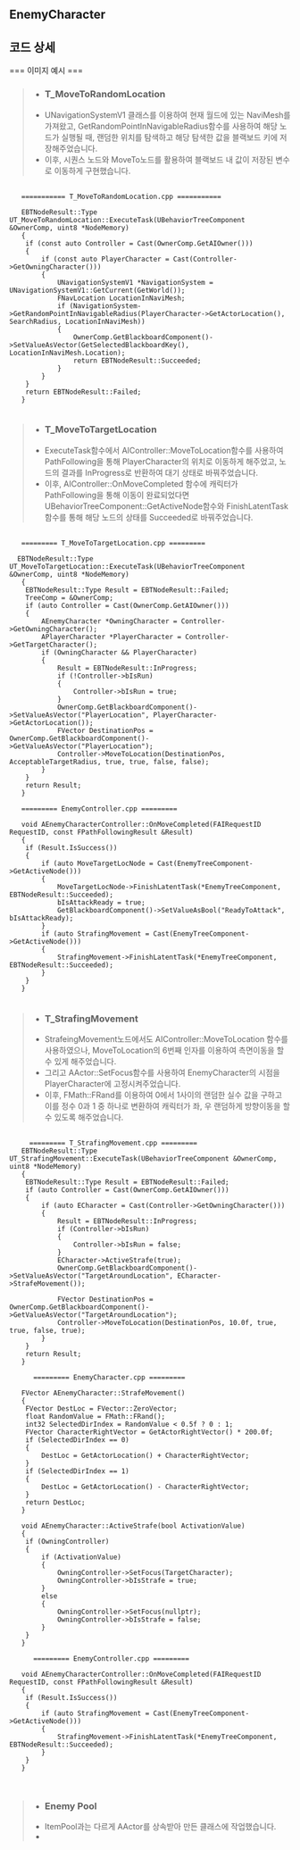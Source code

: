 EnemyCharacter
-

코드 상세
-
 === 이미지 예시 ===


> - ### T_MoveToRandomLocation ###
> - UNavigationSystemV1 클래스를 이용하여 현재 월드에 있는 NaviMesh를 가져왔고, GetRandomPointInNavigableRadius함수를 사용하여 해당 노드가 실행될 때, 랜덤한 위치를 탐색하고 해당 탐색한 값을 블랙보드 키에 저장해주었습니다.
> - 이후, 시퀀스 노드와 MoveTo노드를 활용하여 블랙보드 내 값이 저장된 변수로 이동하게 구현했습니다.
<pre>
  <code>
   =========== T_MoveToRandomLocation.cpp ===========
    
   EBTNodeResult::Type UT_MoveToRandomLocation::ExecuteTask(UBehaviorTreeComponent &OwnerComp, uint8 *NodeMemory)
   {
   	if (const auto Controller = Cast<AEnemyCharacterController>(OwnerComp.GetAIOwner()))
   	{
   		if (const auto PlayerCharacter = Cast<AEnemyCharacter>(Controller->GetOwningCharacter()))
   		{
   			UNavigationSystemV1 *NavigationSystem = UNavigationSystemV1::GetCurrent(GetWorld());
   			FNavLocation LocationInNaviMesh;
   			if (NavigationSystem->GetRandomPointInNavigableRadius(PlayerCharacter->GetActorLocation(), SearchRadius, LocationInNaviMesh))
   			{
   				OwnerComp.GetBlackboardComponent()->SetValueAsVector(GetSelectedBlackboardKey(), LocationInNaviMesh.Location);
   				return EBTNodeResult::Succeeded;
   			}
   		}
   	}
   	return EBTNodeResult::Failed;
   }
  </code>
</pre>

> - ### T_MoveToTargetLocation ###
> - ExecuteTask함수에서 AIController::MoveToLocation함수를 사용하여 PathFollowing을 통해 PlayerCharacter의 위치로 이동하게 해주었고, 노드의 결과를 InProgress로 반환하여 대기 상태로 바꿔주었습니다.
> - 이후, AIController::OnMoveCompleted 함수에 캐릭터가 PathFollowing을 통해 이동이 완료되었다면 UBehaviorTreeComponent::GetActiveNode함수와 FinishLatentTask 함수를 통해 해당 노드의 상태를 Succeeded로 바꿔주었습니다.

<pre>
 <code>
   ========= T_MoveToTargetLocation.cpp =========
  
  EBTNodeResult::Type UT_MoveToTargetLocation::ExecuteTask(UBehaviorTreeComponent &OwnerComp, uint8 *NodeMemory)
   {
   	EBTNodeResult::Type Result = EBTNodeResult::Failed;
   	TreeComp = &OwnerComp;
   	if (auto Controller = Cast<AEnemyCharacterController>(OwnerComp.GetAIOwner()))
   	{
   		AEnemyCharacter *OwningCharacter = Controller->GetOwningCharacter();
   		APlayerCharacter *PlayerCharacter = Controller->GetTargetCharacter();
   		if (OwningCharacter && PlayerCharacter)
   		{
   			Result = EBTNodeResult::InProgress;
   			if (!Controller->bIsRun)
   			{
   				Controller->bIsRun = true;
   			}
   			OwnerComp.GetBlackboardComponent()->SetValueAsVector("PlayerLocation", PlayerCharacter->GetActorLocation());
   			FVector DestinationPos = OwnerComp.GetBlackboardComponent()->GetValueAsVector("PlayerLocation");
   			Controller->MoveToLocation(DestinationPos, AcceptableTargetRadius, true, true, false, false);
   		}
   	}
   	return Result;
   }
     
   ========= EnemyController.cpp =========
     
   void AEnemyCharacterController::OnMoveCompleted(FAIRequestID RequestID, const FPathFollowingResult &Result)
   {
   	if (Result.IsSuccess())
   	{
   		if (auto MoveTargetLocNode = Cast<UT_MoveToTargetLocation>(EnemyTreeComponent->GetActiveNode()))
   		{
   			MoveTargetLocNode->FinishLatentTask(*EnemyTreeComponent, EBTNodeResult::Succeeded);
   			bIsAttackReady = true;
   			GetBlackboardComponent()->SetValueAsBool("ReadyToAttack", bIsAttackReady);
   		}
   		if (auto StrafingMovement = Cast<UT_StrafingMovement>(EnemyTreeComponent->GetActiveNode()))
   		{
   			StrafingMovement->FinishLatentTask(*EnemyTreeComponent, EBTNodeResult::Succeeded);
   		}
   	}
   }
 </code>
</pre>

> - ### T_StrafingMovement ###
> - StrafeingMovement노드에서도 AIController::MoveToLocation 함수를 사용하였으나, MoveToLocation의 6번째 인자를 이용하여 측면이동을 할 수 있게 해주었습니다.
> - 그리고 AActor::SetFocus함수를 사용하여 EnemyCharacter의 시점을 PlayerCharacter에 고정시켜주었습니다.
> - 이후, FMath::FRand를 이용하여 0에서 1사이의 랜덤한 실수 값을 구하고 이를 정수 0과 1 중 하나로 변환하여 캐릭터가 좌, 우 랜덤하게 방향이동을 할 수 있도록 해주었습니다.

<pre>
 <code> 
     ========= T_StrafingMovement.cpp =========
   EBTNodeResult::Type UT_StrafingMovement::ExecuteTask(UBehaviorTreeComponent &OwnerComp, uint8 *NodeMemory)
   {
   	EBTNodeResult::Type Result = EBTNodeResult::Failed;
   	if (auto Controller = Cast<AEnemyCharacterController>(OwnerComp.GetAIOwner()))
   	{
   		if (auto ECharacter = Cast<AEnemyCharacter>(Controller->GetOwningCharacter()))
   		{
   			Result = EBTNodeResult::InProgress;
   			if (Controller->bIsRun)
   			{
   				Controller->bIsRun = false;
   			}
   			ECharacter->ActiveStrafe(true);
   			OwnerComp.GetBlackboardComponent()->SetValueAsVector("TargetAroundLocation", ECharacter->StrafeMovement());
   
   			FVector DestinationPos = OwnerComp.GetBlackboardComponent()->GetValueAsVector("TargetAroundLocation");
   			Controller->MoveToLocation(DestinationPos, 10.0f, true, true, false, true);
   		}
   	}
   	return Result;
   }
      
      ========= EnemyCharacter.cpp =========
      
   FVector AEnemyCharacter::StrafeMovement()
   {
   	FVector DestLoc = FVector::ZeroVector;
   	float RandomValue = FMath::FRand();
   	int32 SelectedDirIndex = RandomValue < 0.5f ? 0 : 1;
   	FVector CharacterRightVector = GetActorRightVector() * 200.0f;
   	if (SelectedDirIndex == 0)
   	{
   		DestLoc = GetActorLocation() + CharacterRightVector;
   	}
   	if (SelectedDirIndex == 1)
   	{
   		DestLoc = GetActorLocation() - CharacterRightVector;
   	}
   	return DestLoc;
   }
     
   void AEnemyCharacter::ActiveStrafe(bool ActivationValue)
   {
   	if (OwningController)
   	{
   		if (ActivationValue)
   		{
   			OwningController->SetFocus(TargetCharacter);
   			OwningController->bIsStrafe = true;
   		}
   		else
   		{
   			OwningController->SetFocus(nullptr);
   			OwningController->bIsStrafe = false;
   		}
   	}
   }
      
      ========= EnemyController.cpp =========
     
   void AEnemyCharacterController::OnMoveCompleted(FAIRequestID RequestID, const FPathFollowingResult &Result)
   {
   	if (Result.IsSuccess())
   	{
   		if (auto StrafingMovement = Cast<UT_StrafingMovement>(EnemyTreeComponent->GetActiveNode()))
   		{
   			StrafingMovement->FinishLatentTask(*EnemyTreeComponent, EBTNodeResult::Succeeded);
   		}
   	}
   }
      
 </code>
</pre>

> - ### Enemy Pool ###
> - ItemPool과는 다르게 AActor를 상속받아 만든 클래스에 작업했습니다.
> - 
